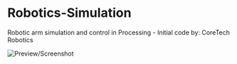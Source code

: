 # Robotics-Simulation
Robotic arm simulation and control in Processing - Initial code by: CoreTech Robotics

![Preview/Screenshot](https://github.com/Paul-Ver/RoboticsSimulation/blob/master/screenshot.png)
